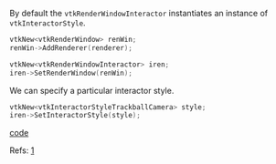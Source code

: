 By default the `vtkRenderWindowInteractor` instantiates an instance of `vtkInteractorStyle`.

```cpp
vtkNew<vtkRenderWindow> renWin;
renWin->AddRenderer(renderer);

vtkNew<vtkRenderWindowInteractor> iren;
iren->SetRenderWindow(renWin);
```

We can specify a particular interactor style.

```cpp
vtkNew<vtkInteractorStyleTrackballCamera> style;
iren->SetInteractorStyle(style);
```

[code](../src/setting_interaction_style.cpp)

Refs: [1](https://examples.vtk.org/site/Cxx/Tutorial/Tutorial_Step5/)
